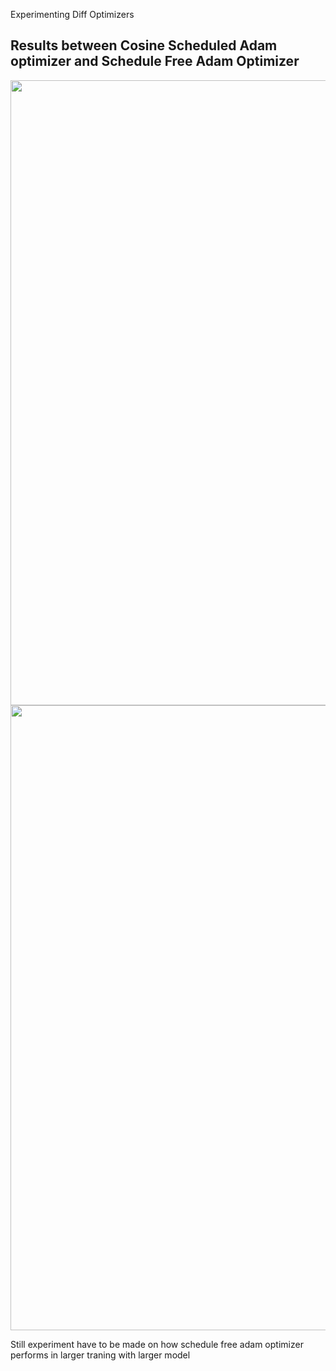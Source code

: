 Experimenting Diff Optimizers

## Results between Cosine Scheduled Adam optimizer and Schedule Free Adam Optimizer
<img src="assets/Training Loss" width="1000px"></img>
<img src="assets/Cosine Learning rate" width="1000px"></img>

Still experiment have to be made on how schedule free adam optimizer performs in larger traning with larger model
